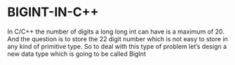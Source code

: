 # BIGINT-IN-C++
In C/C++ the number of digits a long long int can have is a maximum of 20. And the question is to store the 22 digit number which is not easy to store in any kind of primitive type. So to deal with this type of problem let’s design a new data type which is going to be called BigInt 
